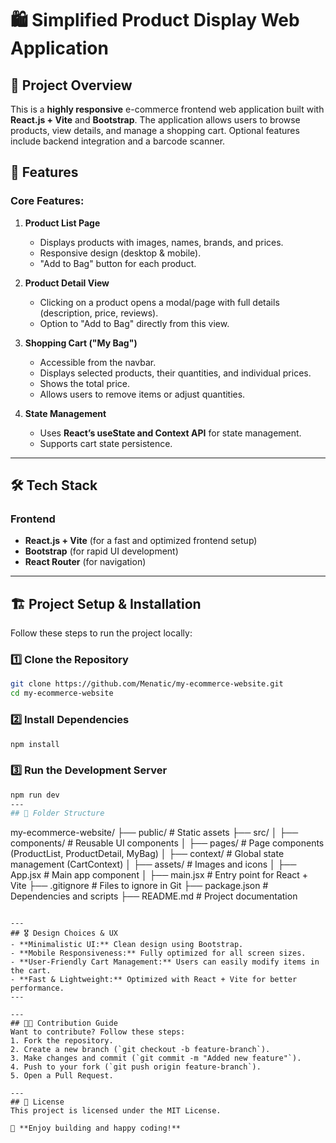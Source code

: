 # 🛍️ Simplified Product Display Web Application

## 📌 Project Overview
This is a **highly responsive** e-commerce frontend web application built with **React.js + Vite** and **Bootstrap**. The application allows users to browse products, view details, and manage a shopping cart. Optional features include backend integration and a barcode scanner.

## 🚀 Features
### **Core Features:**
1. **Product List Page**
   - Displays products with images, names, brands, and prices.
   - Responsive design (desktop & mobile).
   - "Add to Bag" button for each product.

2. **Product Detail View**
   - Clicking on a product opens a modal/page with full details (description, price, reviews).
   - Option to "Add to Bag" directly from this view.

3. **Shopping Cart ("My Bag")**
   - Accessible from the navbar.
   - Displays selected products, their quantities, and individual prices.
   - Shows the total price.
   - Allows users to remove items or adjust quantities.

4. **State Management**
   - Uses **React’s useState and Context API** for state management.
   - Supports cart state persistence.

---
## 🛠️ Tech Stack
### **Frontend**
- **React.js + Vite** (for a fast and optimized frontend setup)
- **Bootstrap** (for rapid UI development)
- **React Router** (for navigation)

---
## 🏗️ Project Setup & Installation
Follow these steps to run the project locally:

### **1️⃣ Clone the Repository**
```sh
git clone https://github.com/Menatic/my-ecommerce-website.git
cd my-ecommerce-website
```

### **2️⃣ Install Dependencies**
```sh
npm install
```

### **3️⃣ Run the Development Server**
```sh
npm run dev
---
## 📜 Folder Structure
```
my-ecommerce-website/
├── public/            # Static assets
├── src/
│   ├── components/    # Reusable UI components
│   ├── pages/         # Page components (ProductList, ProductDetail, MyBag)
│   ├── context/       # Global state management (CartContext)
│   ├── assets/        # Images and icons
│   ├── App.jsx        # Main app component
│   ├── main.jsx       # Entry point for React + Vite
├── .gitignore         # Files to ignore in Git
├── package.json       # Dependencies and scripts
├── README.md          # Project documentation
```

---
## 🎖️ Design Choices & UX
- **Minimalistic UI:** Clean design using Bootstrap.
- **Mobile Responsiveness:** Fully optimized for all screen sizes.
- **User-Friendly Cart Management:** Users can easily modify items in the cart.
- **Fast & Lightweight:** Optimized with React + Vite for better performance.
---

---
## 👨‍💻 Contribution Guide
Want to contribute? Follow these steps:
1. Fork the repository.
2. Create a new branch (`git checkout -b feature-branch`).
3. Make changes and commit (`git commit -m "Added new feature"`).
4. Push to your fork (`git push origin feature-branch`).
5. Open a Pull Request.

---
## 📜 License
This project is licensed under the MIT License.

🚀 **Enjoy building and happy coding!**

